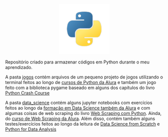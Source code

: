 <p align="center">
<img src="https://github.com/vitor-mafra/learning_python/blob/master/extra/python_logo.png"
width="160" height="160">
</p>
Repositório criado para armazenar códigos em Python durante o meu aprendizado.

A pasta [jogos](https://github.com/vitor-mafra/learning_python/tree/master/jogos) contém arquivos de um pequeno projeto de jogos utilizando o terminal feitos ao longo de [cursos de Python da Alura](https://www.alura.com.br/formacao-python-web) e também um jogo feito com a biblioteca pygame baseado em alguns dos capítulos do livro [Python Crash Course](https://g.co/kgs/YrZvEN)

A pasta [data_science](https://github.com/vitor-mafra/learning_python/tree/master/data_science) contém alguns jupyter notebooks com exercícios feitos ao longo da [formação em Data Science também da Alura](https://www.alura.com.br/formacao-data-science) e com algumas coisas de web scraping do livro [Web Scraping com Python](https://g.co/kgs/3B5n7g). Ainda, do [curso de Web Scraping da Alura](https://cursos.alura.com.br/course/web-scraping-data-science-python). Além disso, contém também alguns testes/exercícios feitos ao longo da leitura de [Data Science from Scratch](https://g.co/kgs/gdGEQw) e [Python for Data Analysis](https://g.co/kgs/o2fp3B)
